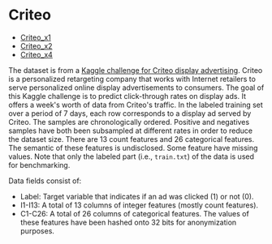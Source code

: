 # Criteo

+ [Criteo_x1](./Criteo_x1)
+ [Criteo_x2](./Criteo_x2)
+ [Criteo_x4](./Criteo_x4)

The dataset is from a [Kaggle challenge for Criteo display advertising](https://www.kaggle.com/c/criteo-display-ad-challenge/data). Criteo is a personalized retargeting company that works with Internet retailers to serve personalized online display advertisements to consumers. The goal of this Kaggle challenge is to predict click-through rates on display ads. It offers a week's worth of data from Criteo's traffic. In the labeled training set over a period of 7 days, each row corresponds to a display ad served by Criteo. The samples are chronologically ordered. Positive and negatives samples have both been subsampled at different rates in order to reduce the dataset size. There are 13 count features and 26 categorical features. The semantic of these features is undisclosed. Some feature have missing values. Note that only the labeled part (i.e., `train.txt`) of the data is used for benchmarking. 

Data fields consist of:
+ Label: Target variable that indicates if an ad was clicked (1) or not (0).
+ I1-I13: A total of 13 columns of integer features (mostly count features).
+ C1-C26: A total of 26 columns of categorical features. The values of these features have been hashed onto 32 bits for anonymization purposes. 
